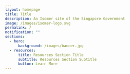 ```yaml
---
layout: homepage
title: Title
description: An Isomer site of the Singapore Government
image: /images/isomer-logo.svg
permalink: /
notification: ""
sections:
  - hero:
      background: /images/banner.jpg
  - resources:
      title: Resources Section Title
      subtitle: Resources Section Subtitle
      button: Learn More
---
```

